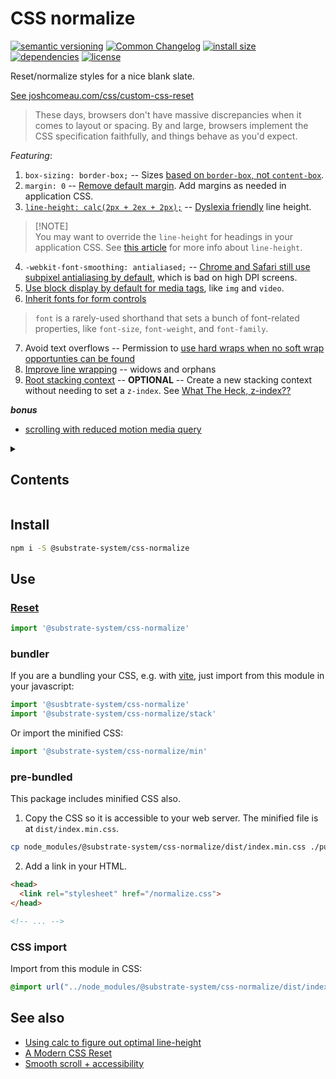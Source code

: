 # CSS normalize
[![semantic versioning](https://img.shields.io/badge/semver-2.0.0-blue?logo=semver&style=flat-square)](https://semver.org/)
[![Common Changelog](https://nichoth.github.io/badge/common-changelog.svg)](./CHANGELOG.md)
[![install size](https://flat.badgen.net/packagephobia/install/@substrate-system/css-normalize&cache-control=no-cache)](https://packagephobia.com/result?p=@substrate-system/css-normalize)
[![dependencies](https://img.shields.io/badge/dependencies-zero-brightgreen.svg?style=flat-square)](package.json)
[![license](https://img.shields.io/badge/license-Polyform_Small_Business-249fbc?style=flat-square)](LICENSE)


Reset/normalize styles for a nice blank slate.

[See joshcomeau.com/css/custom-css-reset](https://www.joshwcomeau.com/css/custom-css-reset/)

> These days, browsers don't have massive discrepancies when it comes to layout
> or spacing. By and large, browsers implement the CSS specification faithfully,
> and things behave as you'd expect.

*Featuring*:

1. `box-sizing: border-box;` -- Sizes [based on `border-box`, not `content-box`](https://www.joshwcomeau.com/css/custom-css-reset/#one-box-sizing-model-2).
2. `margin: 0` -- [Remove default margin](https://www.joshwcomeau.com/css/custom-css-reset/#two-remove-default-margin-3). Add margins as needed in application CSS.
3. [`line-height: calc(2px + 2ex + 2px);`](https://www.joshwcomeau.com/css/custom-css-reset/#three-add-accessible-line-height-4) -- [Dyslexia friendly](https://www.w3.org/WAI/WCAG21/Understanding/text-spacing.html) line height.
>
> [!NOTE]  
> You may want to override the `line-height` for headings in your application CSS.
> See [this article](https://kittygiraudel.com/2020/05/18/using-calc-to-figure-out-optimal-line-height/) for more info about `line-height`.
>
4. `-webkit-font-smoothing: antialiased;` -- [Chrome and Safari still use subpixel antialiasing by default](https://www.joshwcomeau.com/css/custom-css-reset/#four-improve-text-rendering-5), which is bad on high DPI screens.
5. [Use block display by default for media tags](https://www.joshwcomeau.com/css/custom-css-reset/#five-improve-media-defaults-6), like `img` and `video`.
6. [Inherit fonts for form controls](https://www.joshwcomeau.com/css/custom-css-reset/#six-inherit-fonts-for-form-controls-7)
> `font` is a rarely-used shorthand that sets a bunch of font-related properties, like `font-size`, `font-weight`, and `font-family`. 
7. Avoid text overflows -- Permission to [use hard wraps when no soft wrap opportunties can be found](https://www.joshwcomeau.com/css/custom-css-reset/#seven-avoid-text-overflows-8)
8. [Improve line wrapping](https://www.joshwcomeau.com/css/custom-css-reset/#eight-improve-line-wrapping-9) -- widows and orphans
9. [Root stacking context](https://www.joshwcomeau.com/css/custom-css-reset/#nine-root-stacking-context-10) -- **OPTIONAL** -- Create a new stacking context without needing to set a `z-index`. See [What The Heck, z-index??](https://www.joshwcomeau.com/css/stacking-contexts/)

**_bonus_**

* [scrolling with reduced motion media query](https://gomakethings.com/how-to-animate-scrolling-to-anchor-links-with-one-line-of-css/#accessibility-concerns)


<details><summary><h2>Contents</h2></summary>

<!-- toc -->

- [Install](#install)
- [Use](#use)
  * [Reset](#reset)
  * [bundler](#bundler)
  * [pre-bundled](#pre-bundled)
- [See also](#see-also)

<!-- tocstop -->

</details>

## Install

```sh
npm i -S @substrate-system/css-normalize
```

## Use

### [Reset](https://www.joshwcomeau.com/css/custom-css-reset/)

```js
import '@substrate-system/css-normalize'
```

### bundler
If you are a bundling your CSS, e.g. with [vite](https://vite.dev/), just import
from this module in your javascript:

```js
import '@susbtrate-system/css-normalize'
import '@substrate-system/css-normalize/stack'
```

Or import the minified CSS:
```js
import '@substrate-system/css-normalize/min'
```

### pre-bundled
This package includes minified CSS also.

1. Copy the CSS so it is accessible to your web server. The minified file
   is at `dist/index.min.css`.

```sh
cp node_modules/@substrate-system/css-normalize/dist/index.min.css ./public/normalize.css
```

2. Add a link in your HTML.

```html
<head>
  <link rel="stylesheet" href="/normalize.css">
</head>

<!-- ... -->
```

### CSS import
Import from this module in CSS:

```css
@import url("../node_modules/@substrate-system/css-normalize/dist/index.min.css");
```

## See also

* [Using calc to figure out optimal line-height](https://kittygiraudel.com/2020/05/18/using-calc-to-figure-out-optimal-line-height/)
* [A Modern CSS Reset](https://www.joshwcomeau.com/css/custom-css-reset/)
* [Smooth scroll + accessibility](https://gomakethings.com/how-to-animate-scrolling-to-anchor-links-with-one-line-of-css/#accessibility-concerns)
